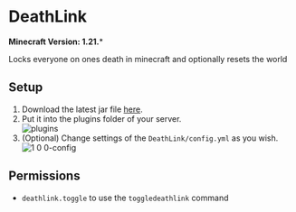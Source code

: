 # DeathLink

**Minecraft Version: 1.21.***

Locks everyone on ones death in minecraft and optionally resets the world

## Setup

1. Download the latest jar file [here](https://github.com/ItsLeMax/DeathLink/releases/latest).
2. Put it into the plugins folder of your server.\
   ![plugins](https://github.com/user-attachments/assets/1d61e5c2-54ec-4adf-a9c1-a13658cacc6f)
3. (Optional) Change settings of the `DeathLink/config.yml` as you wish.
   ![1 0 0-config](https://github.com/user-attachments/assets/2f656a57-bb99-45d2-9c33-7bc2438ab2b4)

## Permissions

- `deathlink.toggle` to use the `toggledeathlink` command